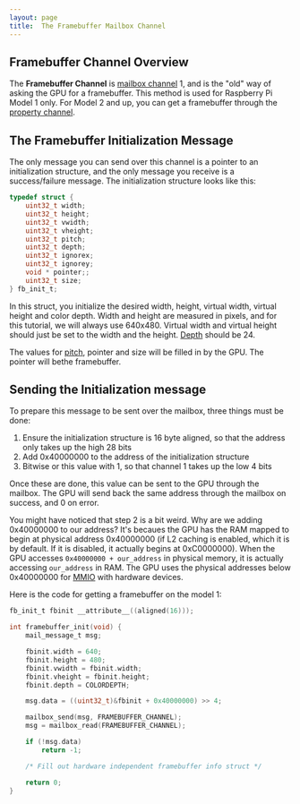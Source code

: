 ```yaml
---
layout: page
title:  The Framebuffer Mailbox Channel
---
```

## Framebuffer Channel Overview
The **Framebuffer Channel** is [mailbox channel](/extra/mailbox.html) 1, and is the "old" way of asking the GPU for a framebuffer.  This method is used for Raspberry Pi
Model 1 only.  For Model 2 and up, you can get a framebuffer through the [property channel](/extra/prop-channel.html).

## The Framebuffer Initialization Message
The only message you can send over this channel is a pointer to an initialization structure, and the only message you receive is a success/failure message.  The
initialization structure looks like this:
``` c
typedef struct {
    uint32_t width;
    uint32_t height;
    uint32_t vwidth;
    uint32_t vheight;
    uint32_t pitch;
    uint32_t depth;
    uint32_t ignorex;
    uint32_t ignorey;
    void * pointer;;
    uint32_t size;
} fb_init_t;
```

In this struct, you initialize the desired width, height, virtual width, virtual height and color depth.  Width and height are measured in pixels, and for this tutorial, we will always use 640x480.  Virtual width and virtual height should just be set to the width and the height.  [Depth](/extra/framebuffer.html) should be 24.

The values for [pitch](/extra/framebuffer.html), pointer and size will be filled in by the GPU.  The pointer will bethe framebuffer.

## Sending the Initialization message
To prepare this message to be sent over the mailbox, three things must be done:
1. Ensure the initialization structure is 16 byte aligned, so that the address only takes up the high 28 bits
2. Add 0x40000000 to the address of the initialization structure
3. Bitwise or this value with 1, so that channel 1 takes up the low 4 bits

Once these are done, this value can be sent to the GPU through the mailbox.  The GPU will send back the same address through the mailbox on success, and 0 on error.

You might have noticed that step 2 is a bit weird.  Why are we adding 0x40000000 to our address?  It's becaues the GPU has the RAM mapped to begin at physical address 0x40000000 (if L2 caching is enabled, which it is by default.  If it is disabled, it actually begins at 0xC0000000).  When the GPU accesses `0x40000000 + our_address` in physical memory, it is actually accessing `our_address` in RAM.  The GPU uses the physical addresses below 0x40000000 for [MMIO](/extra/peripheral.html) with hardware devices.

Here is the code for getting a framebuffer on the model 1:
``` c
fb_init_t fbinit __attribute__((aligned(16)));

int framebuffer_init(void) {
    mail_message_t msg;

    fbinit.width = 640;
    fbinit.height = 480;
    fbinit.vwidth = fbinit.width;
    fbinit.vheight = fbinit.height;
    fbinit.depth = COLORDEPTH;

    msg.data = ((uint32_t)&fbinit + 0x40000000) >> 4;

    mailbox_send(msg, FRAMEBUFFER_CHANNEL);
    msg = mailbox_read(FRAMEBUFFER_CHANNEL);

    if (!msg.data)
        return -1;

    /* Fill out hardware independent framebuffer info struct */

    return 0;
}
```
